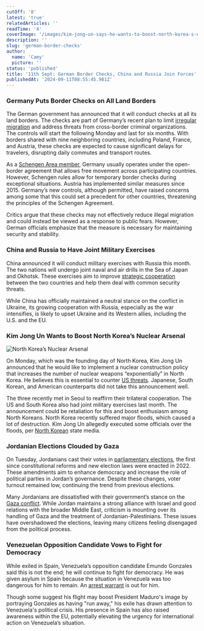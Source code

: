 ```yaml
---
cutOff: '8'
latest: 'true'
relatedArticles: ''
readTime: '4'
coverImage: '/images/kim-jong-un-says-he-wants-to-boost-north-korea-s-nuclear-arsenal-to-stop-the-us-k1OD.webp'
description: ''
slug: 'german-border-checks'
author:
  name: 'Camy'
  picture: ''
status: 'published'
title: '11th Sept: German Border Checks, China and Russia Join Forces'
publishedAt: '2024-09-11T08:55:45.981Z'
---
```


### Germany Puts Border Checks on All Land Borders

The German government has announced that it will conduct checks at all its land borders. The checks are part of Germany’s recent plan to limit [irregular migration](https://www.dw.com/en/germany-extends-temporary-controls-to-all-land-borders/a-70171255) and address threats from cross-border criminal organizations. The controls will start the following Monday and last for six months. With borders shared with nine neighboring countries, including Poland, France, and Austria, these checks are expected to cause significant delays for travelers, disrupting daily commutes and transport routes.

As a [Schengen Area member](https://home-affairs.ec.europa.eu/policies/schengen-borders-and-visa/schengen-area_en), Germany usually operates under the open-border agreement that allows free movement across participating countries. However, Schengen rules allow for temporary border checks during exceptional situations. Austria has implemented similar measures since 2015. Germany’s new controls, although permitted, have raised concerns among some that this could set a precedent for other countries, threatening the principles of the Schengen Agreement.

Critics argue that these checks may not effectively reduce illegal migration and could instead be viewed as a response to public fears. However, German officials emphasize that the measure is necessary for maintaining security and stability.

### China and Russia to Have Joint Military Exercises

China announced it will conduct military exercises with Russia this month. The two nations will undergo joint naval and air drills in the Sea of Japan and Okhotsk. These exercises aim to improve [strategic cooperation ](https://apnews.com/article/china-russia-drills-military-pacific-72ece848adec1684326f12b6d03183fe)between the two countries and help them deal with common security threats.

While China has officially maintained a neutral stance on the conflict in Ukraine, its growing cooperation with Russia, especially as the war intensifies, is likely to upset Ukraine and its Western allies, including the U.S. and the EU.

### Kim Jong Un Wants to Boost North Korea’s Nuclear Arsenal

![North Korea’s Nuclear Arsenal](/images/kim-jong-un-says-he-wants-to-boost-north-korea-s-nuclear-arsenal-to-stop-the-us-E0OT.webp)

On Monday, which was the founding day of North Korea, Kim Jong Un announced that he would like to implement a nuclear construction policy that increases the number of nuclear weapons “exponentially” in North Korea. He believes this is essential to counter [US threats](https://www.reuters.com/world/asia-pacific/north-koreas-kim-jong-un-says-country-increase-number-nuclear-weapons-kcna-says-2024-09-09/). Japanese, South Korean, and American counterparts did not take this announcement well.

The three recently met in Seoul to reaffirm their trilateral cooperation. The US and South Korea also had joint military exercises last month. The announcement could be retaliation for this and boost enthusiasm among North Koreans. North Korea recently suffered major floods, which caused a lot of destruction. Kim Jong Un allegedly executed some officials over the floods, per [North Korean](https://www.independent.co.uk/asia/southeast-asia/north-korea-kim-jong-un-executes-officials-floods-b2606762.html) state media.

### Jordanian Elections Clouded by Gaza

On Tuesday, Jordanians cast their votes in [parliamentary elections](https://www.aljazeera.com/news/2024/9/10/jordan-elections-how-will-electoral-reforms-impact-the-september-10-polls), the first since constitutional reforms and new election laws were enacted in 2022. These amendments aim to enhance democracy and increase the role of political parties in Jordan’s governance. Despite these changes, voter turnout remained low, continuing the trend from previous elections.

Many Jordanians are dissatisfied with their government’s stance on the [Gaza conflict](https://www.aljazeera.com/news/2024/4/21/tightrope-jordans-balancing-act-between-iran-and-israel). While Jordan maintains a strong alliance with Israel and good relations with the broader Middle East, criticism is mounting over its handling of Gaza and the treatment of Jordanian-Palestinians. These issues have overshadowed the elections, leaving many citizens feeling disengaged from the political process.

### Venezuelan Opposition Candidate Vows to Fight for Democracy

While exiled in Spain, Venezuela’s opposition candidate Emundo Gonzales said this is not the end; he will continue to fight for democracy. He was given asylum in Spain because the situation in Venezuela was too dangerous for him to remain. An [arrest warrant](https://www.bbc.com/news/articles/c623yqdn7eeo) is out for him.

Though some suggest his flight may boost President Maduro's image by portraying Gonzales as having "run away," his exile has drawn attention to Venezuela's political crisis. His presence in Spain has also raised awareness within the EU, potentially elevating the urgency for international action on Venezuela’s situation.